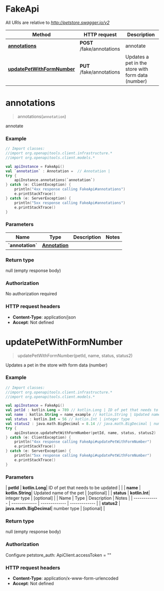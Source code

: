 # FakeApi

All URIs are relative to *http://petstore.swagger.io/v2*

| Method | HTTP request | Description |
| ------------- | ------------- | ------------- |
| [**annotations**](FakeApi.md#annotations) | **POST** /fake/annotations | annotate |
| [**updatePetWithFormNumber**](FakeApi.md#updatePetWithFormNumber) | **PUT** /fake/annotations | Updates a pet in the store with form data (number) |


<a id="annotations"></a>
# **annotations**
> annotations(`annotation`)

annotate

### Example
```kotlin
// Import classes:
//import org.openapitools.client.infrastructure.*
//import org.openapitools.client.models.*

val apiInstance = FakeApi()
val `annotation` : Annotation =  // Annotation | 
try {
    apiInstance.annotations(`annotation`)
} catch (e: ClientException) {
    println("4xx response calling FakeApi#annotations")
    e.printStackTrace()
} catch (e: ServerException) {
    println("5xx response calling FakeApi#annotations")
    e.printStackTrace()
}
```

### Parameters
| Name | Type | Description  | Notes |
| ------------- | ------------- | ------------- | ------------- |
| **&#x60;annotation&#x60;** | [**Annotation**](Annotation.md)|  | |

### Return type

null (empty response body)

### Authorization

No authorization required

### HTTP request headers

 - **Content-Type**: application/json
 - **Accept**: Not defined

<a id="updatePetWithFormNumber"></a>
# **updatePetWithFormNumber**
> updatePetWithFormNumber(petId, name, status, status2)

Updates a pet in the store with form data (number)



### Example
```kotlin
// Import classes:
//import org.openapitools.client.infrastructure.*
//import org.openapitools.client.models.*

val apiInstance = FakeApi()
val petId : kotlin.Long = 789 // kotlin.Long | ID of pet that needs to be updated
val name : kotlin.String = name_example // kotlin.String | Updated name of the pet
val status : kotlin.Int = 56 // kotlin.Int | integer type
val status2 : java.math.BigDecimal = 8.14 // java.math.BigDecimal | number type
try {
    apiInstance.updatePetWithFormNumber(petId, name, status, status2)
} catch (e: ClientException) {
    println("4xx response calling FakeApi#updatePetWithFormNumber")
    e.printStackTrace()
} catch (e: ServerException) {
    println("5xx response calling FakeApi#updatePetWithFormNumber")
    e.printStackTrace()
}
```

### Parameters
| **petId** | **kotlin.Long**| ID of pet that needs to be updated | |
| **name** | **kotlin.String**| Updated name of the pet | [optional] |
| **status** | **kotlin.Int**| integer type | [optional] |
| Name | Type | Description  | Notes |
| ------------- | ------------- | ------------- | ------------- |
| **status2** | **java.math.BigDecimal**| number type | [optional] |

### Return type

null (empty response body)

### Authorization


Configure petstore_auth:
    ApiClient.accessToken = ""

### HTTP request headers

 - **Content-Type**: application/x-www-form-urlencoded
 - **Accept**: Not defined

